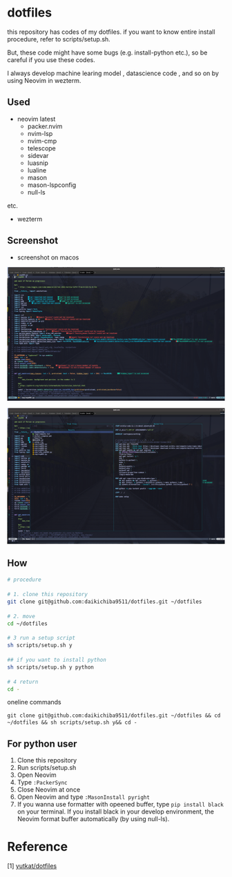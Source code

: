 # dotfiles

this repository has codes of my dotfiles. if you want to know entire install procedure, refer to scripts/setup.sh.

But, these code might have some bugs (e.g. install-python etc.), so be careful if you use these codes.

I always develop machine learing model , datascience code , and so on by using Neovim in wezterm.

## Used

- neovim latest
  - packer.nvim
  - nvim-lsp
  - nvim-cmp
  - telescope
  - sidevar
  - luasnip
  - lualine
  - mason
  - mason-lspconfig
  - null-ls

etc.

- wezterm

## Screenshot

- screenshot on macos

![screenshot-on-macos](./assets/neovim-tokyonight-20221124.png)

![screenshot-telescope-on-macos](./assets/neovim-tokyonight-telescope-20221124.png)


## How

```sh
# procedure

# 1. clone this repository
git clone git@github.com:daikichiba9511/dotfiles.git ~/dotfiles

# 2. move
cd ~/dotfiles

# 3 run a setup script
sh scripts/setup.sh y

## if you want to install python
sh scripts/setup.sh y python

# 4 return
cd -

```

oneline commands

```
git clone git@github.com:daikichiba9511/dotfiles.git ~/dotfiles && cd ~/dotfiles && sh scripts/setup.sh y&& cd -
```

## For python user

1. Clone this repository
2. Run scripts/setup.sh
3. Open Neovim
4. Type `:PackerSync`
5. Close Neovim at once
6. Open Neovim and type `:MasonInstall pyright`
7. If you wanna use formatter with opeened buffer, type `pip install black` on your terminal.  If you install black in your develop environment, the Neovim format buffer automatically (by using null-ls).


# Reference

[1] [yutkat/dotfiles](https://github.com/yutkat/dotfiles)
